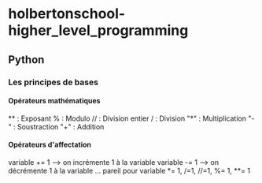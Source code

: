 # holbertonschool-higher_level_programming

## Python

### Les principes de bases

#### Opérateurs mathématiques

** : Exposant
% : Modulo
// : Division entier
/ : Division
"*" : Multiplication
"-" : Soustraction
"+" : Addition

#### Opérateurs d'affectation

variable += 1 --> on incrémente 1 à la variable
variable -= 1 --> on décrémente 1 à la variable
... pareil pour variable *= 1, /=1, //=1, %= 1, **= 1

